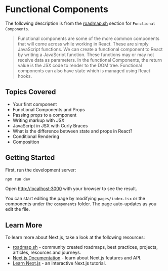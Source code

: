 # Functional Components

The following description is from the [roadmap.sh](https://roadmap.sh/react) section for `Functional Components`.

<blockquote>
Functional components are some of the more common components that will come across while working in React. These are simply JavaScript functions. We can create a functional component to React by writing a JavaScript function. These functions may or may not receive data as parameters. In the functional Components, the return value is the JSX code to render to the DOM tree. Functional components can also have state which is managed using React hooks.
</blockquote>

## Topics Covered

-   Your first component
-   Functional Components and Props
-   Passing props to a component
-   Writing markup with JSX
-   JavaScript in JSX with Curly Braces
-   What is the difference between state and props in React?
-   Conditional Rendering
-   Composition

## Getting Started

First, run the development server:

```bash
npm run dev
```

Open [http://localhost:3000](http://localhost:3000) with your browser to see the result.

You can start editing the page by modifying `pages/index.tsx` or the components under the `components` folder. The page auto-updates as you edit the file.

## Learn More

To learn more about Next.js, take a look at the following resources:

-   [roadmap.sh](https://roadmap.sh/) - community created roadmaps, best practices, projects, articles, resources and journeys.
-   [Next.js Documentation](https://nextjs.org/docs) - learn about Next.js features and API.
-   [Learn Next.js](https://nextjs.org/learn) - an interactive Next.js tutorial.

